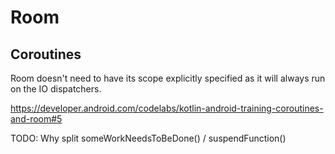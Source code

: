 
# Room



## Coroutines

Room doesn't need to have its scope explicitly specified as it will always run on the IO dispatchers.

https://developer.android.com/codelabs/kotlin-android-training-coroutines-and-room#5

TODO: Why split someWorkNeedsToBeDone() / suspendFunction()